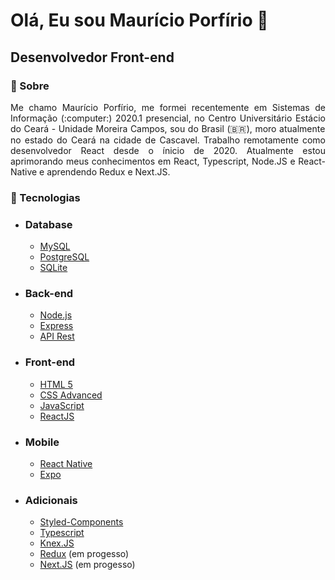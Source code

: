 <!--
**mauricio-msp/mauricio-msp** is a ✨ _special_ ✨ repository because its `README.md` (this file) appears on your GitHub profile.

Here are some ideas to get you started:

- 🔭 I’m currently working on ...
- 🌱 I’m currently learning ...
- 👯 I’m looking to collaborate on ...
- 🤔 I’m looking for help with ...
- 💬 Ask me about ...
- 📫 How to reach me: ...
- 😄 Pronouns: ...
- ⚡ Fun fact: ...
-->

# Olá, Eu sou Maurício Porfírio 👋

## Desenvolvedor Front-end

### 📝 Sobre
<p align="justify">
Me chamo Maurício Porfírio, me formei recentemente em Sistemas de Informação (:computer:) 2020.1 presencial, no Centro Universitário Estácio do Ceará - Unidade Moreira Campos, sou do Brasil (🇧🇷), moro atualmente no estado do Ceará na cidade de Cascavel. Trabalho remotamente como desenvolvedor React desde o ínicio de 2020. Atualmente estou aprimorando meus conhecimentos em React, Typescript, Node.JS e React-Native e aprendendo Redux e Next.JS.
</p>

### :rocket: Tecnologias

- ### **Database**
  -  [MySQL](https://www.mysql.com/)
  -  [PostgreSQL](https://www.postgresql.org/)
  -  [SQLite](https://www.sqlite.org/index.html)
- ### **Back-end**
  -  [Node.js](https://nodejs.org/en/)
  -  [Express](https://expressjs.com/)
  -  [API Rest](https://canaltech.com.br/software/o-que-e-api/#:~:text=API%20%C3%A9%20um%20conjunto%20de,Interface%20de%20Programa%C3%A7%C3%A3o%20de%20Aplicativos%22.)
- ### **Front-end**
  -  [HTML 5](https://developer.mozilla.org/pt-BR/docs/Web/HTML/HTML5)
  -  [CSS Advanced](https://www.w3schools.com/css/)
  -  [JavaScript](https://developer.mozilla.org/pt-BR/docs/Aprender/JavaScript)
  -  [ReactJS](https://reactjs.org/)
- ### **Mobile**
  -  [React Native](https://reactnative.dev/)
  -  [Expo](https://expo.io/)
- ### **Adicionais** 
  -  [Styled-Components](https://styled-components.com/)
  -  [Typescript](https://www.typescriptlang.org/)
  -  [Knex.JS](http://knexjs.org/)
  -  [Redux](https://redux.js.org/) (em progesso)
  -  [Next.JS](https://nextjs.org/docs/basic-features/typescript) (em progesso)


